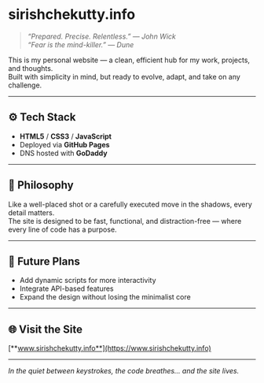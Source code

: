 # sirishchekutty.info  

> *“Prepared. Precise. Relentless.”* — *John Wick*  
> *“Fear is the mind-killer.”* — *Dune*  

This is my personal website — a clean, efficient hub for my work, projects, and thoughts.  
Built with simplicity in mind, but ready to evolve, adapt, and take on any challenge.  

---

## ⚙️ Tech Stack  
- **HTML5** / **CSS3** / **JavaScript**  
- Deployed via **GitHub Pages**  
- DNS hosted with **GoDaddy**  

---

## 🎯 Philosophy  
Like a well-placed shot or a carefully executed move in the shadows, every detail matters.  
The site is designed to be fast, functional, and distraction-free — where every line of code has a purpose.  

---

## 🚀 Future Plans  
- Add dynamic scripts for more interactivity  
- Integrate API-based features  
- Expand the design without losing the minimalist core  

---

## 🌐 Visit the Site  
[**www.sirishchekutty.info**](https://www.sirishchekutty.info)  

---

*In the quiet between keystrokes, the code breathes… and the site lives.*  
